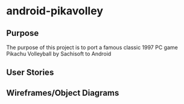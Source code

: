 # android-pikavolley

## Purpose
The purpose of this project is to port a famous classic 1997 PC game Pikachu Volleyball by Sachisoft to Android

## User Stories

## Wireframes/Object Diagrams
